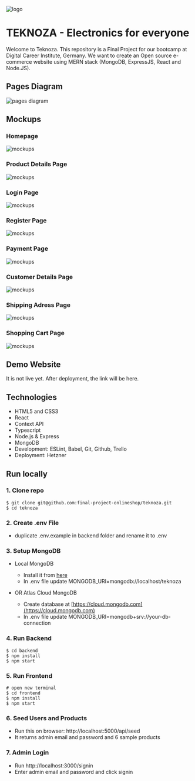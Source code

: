 ![logo](./frontend/public/images/logo-teknoza.png)
# TEKNOZA - Electronics for everyone

Welcome to Teknoza. This repository is a Final Project for our bootcamp at Digital Career Institute, Germany. We want to create an Open source e-commerce website using MERN stack (MongoDB, ExpressJS, React and Node.JS).

## Pages Diagram

![pages diagram](./docs/pages-diagram.png)

## Mockups

### Homepage

![mockups](./docs/teknoza-mockup/homepage.png)

### Product Details Page

![mockups](./docs/teknoza-mockup/product-details-page.png)

### Login Page

![mockups](./docs/teknoza-mockup/login-page.png)

### Register Page

![mockups](./docs/teknoza-mockup/register-page.png)

### Payment Page

![mockups](./docs/teknoza-mockup/payment-page.png)

### Customer Details Page

![mockups](./docs/teknoza-mockup/customer-details-page.png)

### Shipping Adress Page

![mockups](./docs/teknoza-mockup/shipping-adress-page.png)

### Shopping Cart Page

![mockups](./docs/teknoza-mockup/shopping-cart-page.png)

## Demo Website

It is not live yet. After deployment, the link will be here.

## Technologies

- HTML5 and CSS3
- React
- Context API
- Typescript
- Node.js & Express
- MongoDB
- Development: ESLint, Babel, Git, Github, Trello
- Deployment: Hetzner

## Run locally

### 1. Clone repo

```
$ git clone git@github.com:final-project-onlineshop/teknoza.git
$ cd teknoza
```

### 2. Create .env File

- duplicate .env.example in backend folder and rename it to .env

### 3. Setup MongoDB

- Local MongoDB
  - Install it from [here](https://www.mongodb.com/try/download/community)
  - In .env file update MONGODB_URI=mongodb://localhost/teknoza
- OR Atlas Cloud MongoDB

  - Create database at [https://cloud.mongodb.com](https://cloud.mongodb.com)
  - In .env file update MONGODB_URI=mongodb+srv://your-db-connection

### 4. Run Backend

```
$ cd backend
$ npm install
$ npm start
```

### 5. Run Frontend

```
# open new terminal
$ cd frontend
$ npm install
$ npm start
```

### 6. Seed Users and Products

- Run this on browser: http://localhost:5000/api/seed
- It returns admin email and password and 6 sample products

### 7. Admin Login

- Run http://localhost:3000/signin
- Enter admin email and password and click signin
